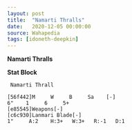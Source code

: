 ```yaml
---
layout: post
title:  "Namarti Thralls"
date:   2020-12-05 00:00:00
source: Wahapedia
tags: [idoneth-deepkin]
---
```


**Namarti Thralls**

**Stat Block**
```
 Namarti Thrall
```

```
[56f442]M     W     B     Sa    [-]
6"    1     6     5+    
[e85545]Weapons[-]
[c6c930]Lanmari Blade[-]
1"     A:2    H:3+   W:3+   R:-1   D:1   
```
    